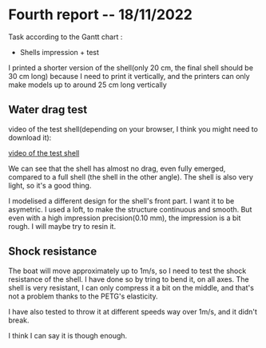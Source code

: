 # Fourth report -- 18/11/2022

Task according to the Gantt chart :

* Shells impression + test

I printed a shorter version of the shell(only 20 cm, the final shell should be 30 cm long) because I need to print it vertically, and the printers can only make models up to around 25 cm long vertically

## Water drag test

video of the test shell(depending on your browser, I think you might need to download it):

[video of the test shell](images_and_videos_for_reports/vic_shell_test.mp4)

We can see that the shell has almost no drag, even fully emerged, compared to a full shell (the shell in the other angle).
The shell is also very light, so it's a good thing.

I modelised a different design for the shell's front part.
I want it to be asymetric.
I used a loft, to make the structure continuous and smooth.
But even with a high impression precision(0.10 mm), the impression is a bit rough.
I will maybe try to resin it.

## Shock resistance

The boat will move approximately up to 1m/s, so I need to test the shock resistance of the shell.
I have done so by tring to bend it, on all axes.
The shell is very resistant, I can only compress it a bit on the middle, and that's not a problem thanks to the PETG's elasticity.

I have also tested to throw it at different speeds way over 1m/s, and it didn't break.

I think I can say it is though enough.
